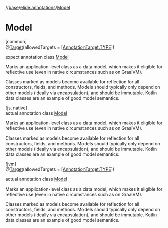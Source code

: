 //[base](../../../index.md)/[elide.annotations](../index.md)/[Model](index.md)

# Model

[common]\
@[Target](https://kotlinlang.org/api/latest/jvm/stdlib/kotlin.annotation/-target/index.html)(allowedTargets = [[AnnotationTarget.TYPE](https://kotlinlang.org/api/latest/jvm/stdlib/kotlin.annotation/-annotation-target/-t-y-p-e/index.html)])

expect annotation class [Model](index.md)

Marks an application-level class as a data model, which makes it eligible for reflective use (even in native circumstances such as on GraalVM).

Classes marked as models become available for reflection for all constructors, fields, and methods. Models should typically only depend on other models (ideally via encapsulation), and should be immutable. Kotlin data classes are an example of good model semantics.

[js, native]\
actual annotation class [Model](index.md)

Marks an application-level class as a data model, which makes it eligible for reflective use (even in native circumstances such as on GraalVM).

Classes marked as models become available for reflection for all constructors, fields, and methods. Models should typically only depend on other models (ideally via encapsulation), and should be immutable. Kotlin data classes are an example of good model semantics.

[jvm]\
@[Target](https://kotlinlang.org/api/latest/jvm/stdlib/kotlin.annotation/-target/index.html)(allowedTargets = [[AnnotationTarget.TYPE](https://kotlinlang.org/api/latest/jvm/stdlib/kotlin.annotation/-annotation-target/-t-y-p-e/index.html)])

actual annotation class [Model](index.md)

Marks an application-level class as a data model, which makes it eligible for reflective use (even in native circumstances such as on GraalVM).

Classes marked as models become available for reflection for all constructors, fields, and methods. Models should typically only depend on other models (ideally via encapsulation), and should be immutable. Kotlin data classes are an example of good model semantics.

